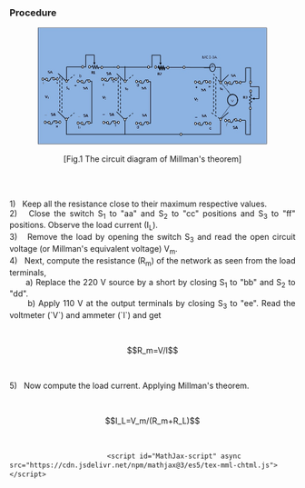### Procedure
<p style="text-align: center;">
                                <img src="images/Millman's procedure image3.jpg" style="height: 50%; width:80%;">						
							<p style="text-align: center;">[Fig.1 The circuit diagram of Millman's theorem]</p>
							<br>
							&nbsp;
							<p style="text-align:justify">1) &nbsp;  Keep all the resistance close to their maximum respective values.
							<br>
							2) &nbsp; Close the switch S<sub>1</sub> to "aa" and  S<sub>2</sub> to "cc" positions and S<sub>3</sub> to "ff" positions. Observe the load current (I<sub>L</sub>).
							<br>
							3) &nbsp; Remove the load by opening the switch S<sub>3</sub> and read the open circuit voltage (or Millman's equivalent voltage) V<sub>m</sub></sub>. 
							<br> 
							4) &nbsp; Next, compute the resistance (R<sub>m</sub>) of the network as seen from the load terminals, 
							<br> 
							&nbsp;&nbsp;&nbsp;&nbsp;&nbsp; a) Replace the  220 V source by a short by closing S<sub>1</sub> to "bb" and S<sub>2</sub> to "dd".
							<br> 
							&nbsp;&nbsp;&nbsp;&nbsp;&nbsp; b) Apply 110 V at the output terminals by closing S<sub>3</sub> to "ee". Read the voltmeter (`V`) and ammeter (`I`) and get</p><br>	
							<p style="text-align: center;"> $$R_m=V/I$$</p>
							<br>
							<p>5) &nbsp; Now compute the load current. Applying  Millman's theorem.</p>
							<br>
							<p style="text-align: center;">$$I_L=V_m/(R_m+R_L)$$</p><br>
							
							<script id="MathJax-script" async src="https://cdn.jsdelivr.net/npm/mathjax@3/es5/tex-mml-chtml.js"></script>
